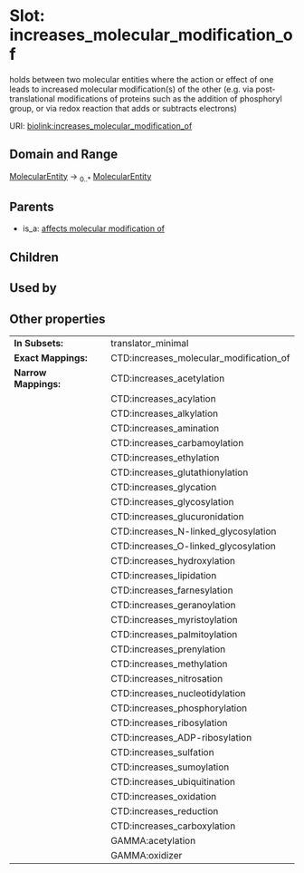 
# Slot: increases_molecular_modification_of


holds between two molecular entities where the action or effect of one leads to increased molecular modification(s) of the other (e.g. via post-translational modifications of proteins such as the addition of phosphoryl group, or via redox reaction that adds or subtracts electrons)

URI: [biolink:increases_molecular_modification_of](https://w3id.org/biolink/vocab/increases_molecular_modification_of)


## Domain and Range

[MolecularEntity](MolecularEntity.md) &#8594;  <sub>0..*</sub> [MolecularEntity](MolecularEntity.md)

## Parents

 *  is_a: [affects molecular modification of](affects_molecular_modification_of.md)

## Children


## Used by


## Other properties

|  |  |  |
| --- | --- | --- |
| **In Subsets:** | | translator_minimal |
| **Exact Mappings:** | | CTD:increases_molecular_modification_of |
| **Narrow Mappings:** | | CTD:increases_acetylation |
|  | | CTD:increases_acylation |
|  | | CTD:increases_alkylation |
|  | | CTD:increases_amination |
|  | | CTD:increases_carbamoylation |
|  | | CTD:increases_ethylation |
|  | | CTD:increases_glutathionylation |
|  | | CTD:increases_glycation |
|  | | CTD:increases_glycosylation |
|  | | CTD:increases_glucuronidation |
|  | | CTD:increases_N-linked_glycosylation |
|  | | CTD:increases_O-linked_glycosylation |
|  | | CTD:increases_hydroxylation |
|  | | CTD:increases_lipidation |
|  | | CTD:increases_farnesylation |
|  | | CTD:increases_geranoylation |
|  | | CTD:increases_myristoylation |
|  | | CTD:increases_palmitoylation |
|  | | CTD:increases_prenylation |
|  | | CTD:increases_methylation |
|  | | CTD:increases_nitrosation |
|  | | CTD:increases_nucleotidylation |
|  | | CTD:increases_phosphorylation |
|  | | CTD:increases_ribosylation |
|  | | CTD:increases_ADP-ribosylation |
|  | | CTD:increases_sulfation |
|  | | CTD:increases_sumoylation |
|  | | CTD:increases_ubiquitination |
|  | | CTD:increases_oxidation |
|  | | CTD:increases_reduction |
|  | | CTD:increases_carboxylation |
|  | | GAMMA:acetylation |
|  | | GAMMA:oxidizer |

